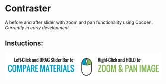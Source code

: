 # Contraster
A before and after slider with zoom and pan functionality using Cocoen. *Currently in early development*

## Instuctions:
![](images/how_to_details.png)
